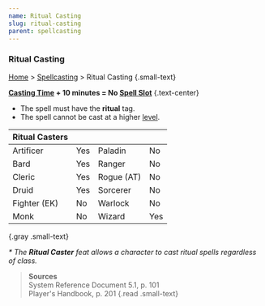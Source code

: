 ```yaml
---
name: Ritual Casting
slug: ritual-casting
parent: spellcasting
---
```

### Ritual Casting
[Home](dm-operations-center) > [Spellcasting](spellcasting) > Ritual Casting {.small-text}

**[Casting Time](casting-time) + 10 minutes = No [Spell Slot](spell-levels-and-slots)** {.text-center}

- The spell must have the **ritual** tag.
- The spell cannot be cast at a higher [level](spell-levels-and-slots).

| Ritual Casters ||||
|-----------|-----|-----|-----|
| Artificer | Yes | Paladin   | No |
| Bard      | Yes | Ranger    | No |
| Cleric    | Yes | Rogue (AT)| No |
| Druid     | Yes | Sorcerer  | No |
| Fighter (EK) |No| Warlock   | No |
| Monk      | No  | Wizard    | Yes |
{.gray .small-text}

*\* The **Ritual Caster** feat allows a character to cast ritual spells regardless of class.*


> **Sources** <br/>
> System Reference Document 5.1, p. 101<br/>
> Player's Handbook, p. 201
{.read .small-text}
